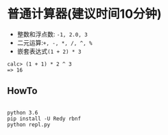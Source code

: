 
普通计算器(建议时间10分钟)
=============================

- 整数和浮点数: `-1, 2.0, 3`
- 二元运算:`+, -, *, /, ^, %`
- 嵌套表达式`(1 + 2) * 3`

```
calc> (1 + 1) * 2 ^ 3
=> 16

```

HowTo
---------------

```

python 3.6
pip install -U Redy rbnf
python repl.py

```